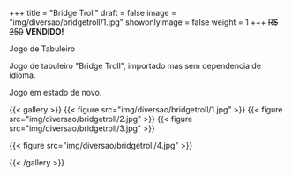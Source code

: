 +++
title = "Bridge Troll"
draft = false
image = "img/diversao/bridgetroll/1.jpg"
showonlyimage = false
weight = 1
+++
<span class="sold">~~R$ 250~~</span> **VENDIDO!**

Jogo de Tabuleiro

<!--more-->

Jogo de tabuleiro "Bridge Troll", importado mas sem dependencia de idioma.

Jogo em estado de novo.

{{< gallery >}}
{{< figure src="img/diversao/bridgetroll/1.jpg" >}}
{{< figure src="img/diversao/bridgetroll/2.jpg" >}}
{{< figure src="img/diversao/bridgetroll/3.jpg" >}}

{{< figure src="img/diversao/bridgetroll/4.jpg" >}}

{{< /gallery >}}